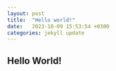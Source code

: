 ```yaml
---
layout: post
title:  "Hello world!"
date:   2023-10-09 15:53:54 +0300
categories: jekyll update
---
```


## Hello World!
